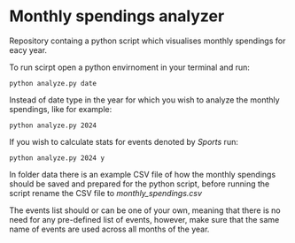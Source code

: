 # Monthly spendings analyzer

Repository containg a python script which visualises monthly spendings for eacy year.

To run scirpt open a python envirnoment in your terminal and run:

```
python analyze.py date
```
Instead of date type in the year for which you wish to analyze the monthly spendings, like for example:

```
python analyze.py 2024
```

If you wish to calculate stats for events denoted by _Sports_ run:

```
python analyze.py 2024 y
```
In folder data there is an example CSV file of how the monthly spendings should be saved and prepared for the python script, before running the script rename the CSV file to _monthly_spendings.csv_

The events list should or can be one of your own, meaning that there is no need for any pre-defined list of events, however, make sure that the same name of events are used across all months of the year.
